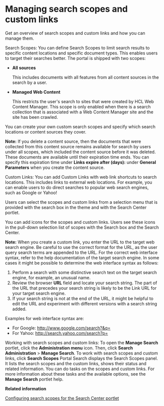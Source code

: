 # Managing search scopes and custom links

Get an overview of search scopes and custom links and how you can manage them.

Search Scopes: You can define Search Scopes to limit search results to specific content locations and specific document types. This enables users to target their searches better. The portal is shipped with two scopes:

-   **All sources**

    This includes documents with all features from all content sources in the search by a user.

-   **Managed Web Content**

    This restricts the user's search to sites that were created by HCL Web Content Manager. This scope is only enabled when there is a search collection that is associated with a Web Content Manager site and the site has been crawled.


You can create your own custom search scopes and specify which search locations or content sources they cover.

**Note:** If you delete a content source, then the documents that were collected from this content source remains available for search by users under all scopes, which included the content source before it was deleted. These documents are available until their expiration time ends. You can specify this expiration time under **Links expire after \(days\):** under **General Parameters** when you create the content source.

Custom Links: You can add Custom Links with web link shortcuts to search locations. This includes links to external web locations. For example, you can enable users to do direct searches to popular web search engines, such as Google or Yahoo!

Users can select the scopes and custom links from a selection menu that is provided with the search box in the theme and with the Search Center portlet.

You can add icons for the scopes and custom links. Users see these icons in the pull-down selection list of scopes with the Search box and the Search Center.

**Note:** When you create a custom link, you enter the URL to the target web search engine. Be careful to use the correct format for the URL, as the user query search terms are appended to the URL. For the correct web interface syntax, refer to the help documentation of the target search engine. In some cases it might be possible to determine the web interface syntax as follows:

1.  Perform a search with some distinctive search text on the target search engine, for example, an unusual name.
2.  Review the browser **URL** field and locate your search string. The part of the URL that precedes your search string is likely to be the Link URL for your target search engine.
3.  If your search string is not at the end of the URL, it might be helpful to edit the URL and experiment with different versions with a search string added.

Examples for web interface syntax are:

-   For Google: http://www.google.com/search?&q=
-   For Yahoo: http://search.yahoo.com/search?p=

Working with search scopes and custom links: To open the **Manage Search** portlet, click the **Administration menu** icon. Then, click **Search Administration** \> **Manage Search**. To work with search scopes and custom links, click **Search Scopes** Portal Search displays the Search Scopes panel. It lists the search scopes and the custom links, shows their status and related information. You can do tasks on the scopes and custom links. For more information about these tasks and the available options, see the **Manage Search** portlet help.


**Related information**  


[Configuring search scopes for the Search Center portlet](../admin-system/srtcfg_sc_scopes.md)

